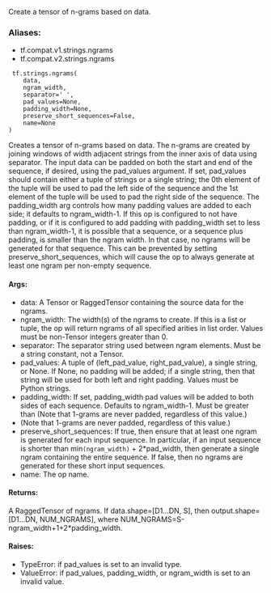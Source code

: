 Create a tensor of n-grams based on data.
### Aliases:
- tf.compat.v1.strings.ngrams
- tf.compat.v2.strings.ngrams

```
 tf.strings.ngrams(
    data,
    ngram_width,
    separator=' ',
    pad_values=None,
    padding_width=None,
    preserve_short_sequences=False,
    name=None
)
```
Creates a tensor of n-grams based on data. The n-grams are created by joining windows of width adjacent strings from the inner axis of data using separator.
The input data can be padded on both the start and end of the sequence, if desired, using the pad_values argument. If set, pad_values should contain either a tuple of strings or a single string; the 0th element of the tuple will be used to pad the left side of the sequence and the 1st element of the tuple will be used to pad the right side of the sequence. The padding_width arg controls how many padding values are added to each side; it defaults to ngram_width-1.
If this op is configured to not have padding, or if it is configured to add padding with padding_width set to less than ngram_width-1, it is possible that a sequence, or a sequence plus padding, is smaller than the ngram width. In that case, no ngrams will be generated for that sequence. This can be prevented by setting preserve_short_sequences, which will cause the op to always generate at least one ngram per non-empty sequence.
#### Args:
- data: A Tensor or RaggedTensor containing the source data for the ngrams.
- ngram_width: The width(s) of the ngrams to create. If this is a list or tuple, the op will return ngrams of all specified arities in list order. Values must be non-Tensor integers greater than 0.
- separator: The separator string used between ngram elements. Must be a string constant, not a Tensor.
- pad_values: A tuple of (left_pad_value, right_pad_value), a single string, or None. If None, no padding will be added; if a single string, then that string will be used for both left and right padding. Values must be Python strings.
- padding_width: If set, padding_width pad values will be added to both sides of each sequence. Defaults to ngram_width-1. Must be greater than
(Note that 1-grams are never padded, regardless of this value.)
- (Note that 1-grams are never padded, regardless of this value.)
- preserve_short_sequences: If true, then ensure that at least one ngram is generated for each input sequence. In particular, if an input sequence is shorter than min``(ngram_width)`` + 2*pad_width, then generate a single ngram containing the entire sequence. If false, then no ngrams are generated for these short input sequences.
- name: The op name.
#### Returns:
A RaggedTensor of ngrams. If data.shape=[D1...DN, S], then output.shape=[D1...DN, NUM_NGRAMS], where NUM_NGRAMS=S-ngram_width+1+2*padding_width.
#### Raises:
- TypeError: if pad_values is set to an invalid type.
- ValueError: if pad_values, padding_width, or ngram_width is set to an invalid value.
